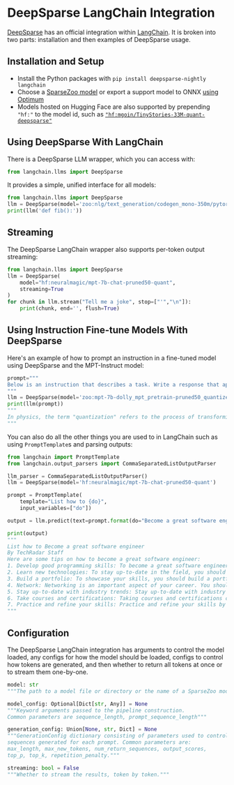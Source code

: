<!--
Copyright (c) 2021 - present / Neuralmagic, Inc. All Rights Reserved.

Licensed under the Apache License, Version 2.0 (the "License");
you may not use this file except in compliance with the License.
You may obtain a copy of the License at

   http://www.apache.org/licenses/LICENSE-2.0

Unless required by applicable law or agreed to in writing,
software distributed under the License is distributed on an "AS IS" BASIS,
WITHOUT WARRANTIES OR CONDITIONS OF ANY KIND, either express or implied.
See the License for the specific language governing permissions and
limitations under the License.
-->

# **DeepSparse LangChain Integration**

[DeepSparse](https://github.com/neuralmagic/deepsparse) has an official integration within [LangChain](https://python.langchain.com/docs/integrations/llms/deepsparse).
It is broken into two parts: installation and then examples of DeepSparse usage.

## Installation and Setup

- Install the Python packages with `pip install deepsparse-nightly langchain`
- Choose a [SparseZoo model](https://sparsezoo.neuralmagic.com/?useCase=text_generation) or export a support model to ONNX [using Optimum](https://github.com/neuralmagic/notebooks/blob/main/notebooks/opt-text-generation-deepsparse-quickstart/OPT_Text_Generation_DeepSparse_Quickstart.ipynb)
- Models hosted on Hugging Face are also supported by prepending `"hf:"` to the model id, such as [`"hf:mgoin/TinyStories-33M-quant-deepsparse"`](https://huggingface.co/mgoin/TinyStories-33M-quant-deepsparse)

## Using DeepSparse With LangChain

There is a DeepSparse LLM wrapper, which you can access with:

```python
from langchain.llms import DeepSparse
```

It provides a simple, unified interface for all models:

```python
from langchain.llms import DeepSparse
llm = DeepSparse(model='zoo:nlg/text_generation/codegen_mono-350m/pytorch/huggingface/bigpython_bigquery_thepile/base-none')
print(llm('def fib():'))
```
## Streaming
The DeepSparse LangChain wrapper also supports per-token output streaming:

```python
from langchain.llms import DeepSparse
llm = DeepSparse(
    model="hf:neuralmagic/mpt-7b-chat-pruned50-quant",
    streaming=True
)
for chunk in llm.stream("Tell me a joke", stop=["'","\n"]):
    print(chunk, end='', flush=True)
```
## Using Instruction Fine-tune Models With DeepSparse
Here's an example of how to prompt an instruction in a fine-tuned model using DeepSparse and the MPT-Instruct model:
```python
prompt="""
Below is an instruction that describes a task. Write a response that appropriately completes the request. ### Instruction: what is quantization? ### Response:
"""
llm = DeepSparse(model='zoo:mpt-7b-dolly_mpt_pretrain-pruned50_quantized')
print(llm(prompt))
"""
In physics, the term "quantization" refers to the process of transforming a continuous variable into a set of discrete values. In the context of quantum mechanics, this process is used to describe the restriction of the degrees of freedom of a system to a set of discrete values. In other words, it is the process of transforming the continuous spectrum of a physical quantity into a set of discrete, or "quantized", values.
"""
```
You can also do all the other things you are used to in LangChain such as using `PromptTemplate`s and parsing outputs:
```python
from langchain import PromptTemplate
from langchain.output_parsers import CommaSeparatedListOutputParser

llm_parser = CommaSeparatedListOutputParser()
llm = DeepSparse(model='hf:neuralmagic/mpt-7b-chat-pruned50-quant')

prompt = PromptTemplate(
    template="List how to {do}",
    input_variables=["do"])

output = llm.predict(text=prompt.format(do="Become a great software engineer"))

print(output)
"""
List how to Become a great software engineer
By TechRadar Staff
Here are some tips on how to become a great software engineer:
1. Develop good programming skills: To become a great software engineer, you need to have a strong understanding of programming concepts and techniques. You should be able to write clean, efficient code that meets the requirements of the project.
2. Learn new technologies: To stay up-to-date in the field, you should be familiar with new technologies and programming languages. You should also be able to adapt to new environments and work with different tools and platforms.
3. Build a portfolio: To showcase your skills, you should build a portfolio of your work. This will help you showcase your skills and abilities to potential employers.
4. Network: Networking is an important aspect of your career. You should attend industry events and conferences to meet other professionals in the field.
5. Stay up-to-date with industry trends: Stay up-to-date with industry trends and developments. This will help you stay relevant in your field and help you stay ahead of your competition.
6. Take courses and certifications: Taking courses and certifications can help you gain new skills and knowledge. This will help you stay ahead of your competition and help you grow in your career.
7. Practice and refine your skills: Practice and refine your skills by working on projects and solving problems. This will help you develop your skills and help you grow in your career.
"""

```
## Configuration

The DeepSparse LangChain integration has arguments to control the model loaded, any configs for how the model should be loaded, configs to control how tokens are generated, and then whether to return all tokens at once or to stream them one-by-one.

```python
model: str
"""The path to a model file or directory or the name of a SparseZoo model stub."""

model_config: Optional[Dict[str, Any]] = None
"""Keyword arguments passed to the pipeline construction.
Common parameters are sequence_length, prompt_sequence_length"""

generation_config: Union[None, str, Dict] = None
"""GenerationConfig dictionary consisting of parameters used to control
sequences generated for each prompt. Common parameters are:
max_length, max_new_tokens, num_return_sequences, output_scores,
top_p, top_k, repetition_penalty."""

streaming: bool = False
"""Whether to stream the results, token by token."""
```
